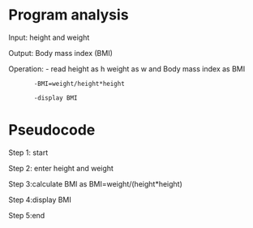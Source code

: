 # Program analysis

Input: height  and weight 

Output: Body mass index (BMI)

Operation: - read height as h weight as w and  Body mass index as BMI

           -BMI=weight/height*height
           
           -display BMI

# Pseudocode 

Step 1: start

Step 2: enter height and weight

Step 3:calculate BMI as BMI=weight/(height*height)

Step 4:display BMI

Step 5:end


